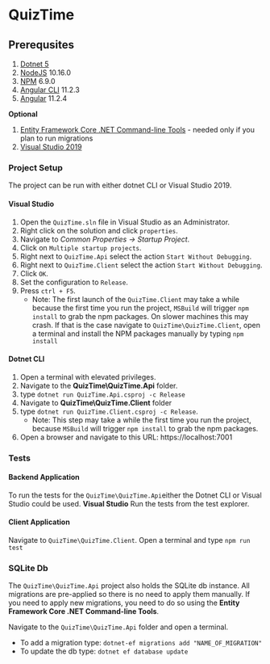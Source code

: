 # QuizTime

## Prerequsites

1. [Dotnet 5](https://dotnet.microsoft.com/download/dotnet/5.0)
1. [NodeJS](https://nodejs.org/en/download/releases/) 10.16.0
1. [NPM](https://nodejs.org/en/download/releases/) 6.9.0
1. [Angular CLI](https://cli.angular.io/) 11.2.3
1. [Angular](https://cli.angular.io/) 11.2.4

**Optional**
1. [Entity Framework Core .NET Command-line Tools](https://docs.microsoft.com/en-us/ef/core/cli/dotnet) - needed only if you plan to run migrations
1. [Visual Studio 2019](https://visualstudio.microsoft.com/vs/)

### Project Setup

The project can be run with either dotnet CLI or Visual Studio  2019.

#### Visual Studio

1. Open the `QuizTime.sln` file in Visual Studio as an Administrator.
1. Right click on the solution and click `properties`.
1. Navigate to *Common Properties -> Startup Project*.
1. Click on `Multiple startup projects`.
1. Right next to `QuizTime.Api` select the action `Start Without Debugging`.
1. Right next to `QuizTime.Client` select the action `Start Without Debugging`.
1. Click `OK`.
1. Set the configuration to `Release`.
1. Press `ctrl + F5`.
    - Note: The first launch of the `QuizTime.Client` may take a while because the first time you run the project, `MSBuild` will trigger `npm install` to grab the npm packages. On slower machines this may crash. If that is the case navigate to `QuizTime\QuizTime.Client`, open a terminal and install the NPM packages manually  by typing `npm install`

#### Dotnet CLI

1. Open a terminal with elevated privileges.
1. Navigate to the **QuizTime\QuizTime.Api** folder.
1. type `dotnet run QuizTime.Api.csproj -c Release`
1. Navigate to **QuizTime\QuizTime.Client** folder
1. type `dotnet run QuizTime.Client.csproj -c Release`.
    - Note: This step may take a while the first time you run the project, because `MSBuild` will trigger `npm install` to grab the npm packages.
1. Open a browser and navigate to this URL: https://localhost:7001

### Tests

#### Backend Application

To run the tests for the `QuizTime\QuizTime.Api`either the Dotnet CLI or Visual Studio could be used.
**Visual Studio**
Run the tests from the test explorer.
#### Client Application
Navigate to `QuizTime\QuizTime.Client`. Open a terminal and type `npm run test`

### SQLite Db
The `QuizTime\QuizTime.Api` project also holds the SQLite db instance. All migrations are pre-applied so there is no need to apply them manually. If you need to apply new migrations, you need to do so using the **Entity Framework Core .NET Command-line Tools**.

Navigate to the `QuizTime\QuizTime.Api` folder and open a terminal. 
- To add a migration type: `dotnet-ef migrations add "NAME_OF_MIGRATION"`
- To update the db type: `dotnet ef database update`